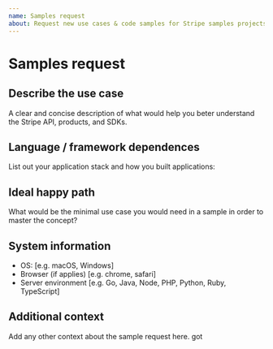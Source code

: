 ```yaml
---
name: Samples request
about: Request new use cases & code samples for Stripe samples projects.
---
```


# Samples request

## Describe the use case

A clear and concise description of what would help you beter understand the Stripe API, products, and SDKs.

## Language / framework dependences

List out your application stack and how you built applications:

## Ideal happy path

What would be the minimal use case you would need in a sample in order to master the concept?

## System information

- OS: [e.g. macOS, Windows]
- Browser (if applies) [e.g. chrome, safari]
- Server environment [e.g. Go, Java, Node, PHP, Python, Ruby, TypeScript]

## Additional context

Add any other context about the sample request here.
got
